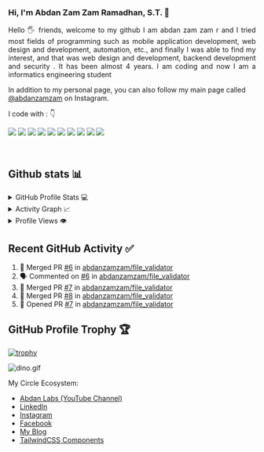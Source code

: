 ### Hi, I'm Abdan Zam Zam Ramadhan, S.T. 👋

<div align="left">
 
</div>  
<p align="justify"> 
Hello 🖐️ friends, welcome to my github
I am abdan zam zam r and I tried most fields of programming such as mobile application development, web design and development, automation, etc., and finally I was able to find my interest, and that was web design and development, backend development and security . It has been almost 4 years. I am coding and now I am a informatics engineering student
&nbsp;

In addition to my personal page, you can also follow my main page called <a href="https://www.instagram.com/abdanzamzam/">@abdanzamzam</a> on Instagram.
</p>


<p align="left">
I code with :  👇

<img src="https://img.shields.io/badge/Python-3776AB?style=for-the-badge&logo=python&logoColor=white"/> <img src="https://img.shields.io/badge/JavaScript-F7DF1E?style=for-the-badge&logo=javascript&logoColor=white"/> <img src="https://img.shields.io/badge/C%2B%2B-00599C?style=for-the-badge&logo=c%2B%2B&logoColor=white"/> <img src="https://img.shields.io/badge/C%23-239120?style=for-the-badge&logo=c-sharp&logoColor=white"/>   <img src="https://img.shields.io/badge/Django-092E20?style=for-the-badge&logo=django&logoColor=white"/> <img src="https://img.shields.io/badge/.NET-5C2D91?style=for-the-badge&logo=.net&logoColor=white"/> <img src="https://img.shields.io/badge/HTML5-E34F26?style=for-the-badge&logo=html5&logoColor=white"/>  <img src="https://img.shields.io/badge/CSS-239120?&style=for-the-badge&logo=css3&logoColor=white"/> <img src="https://img.shields.io/badge/Tailwind_CSS-38B2AC?style=for-the-badge&logo=tailwind-css&logoColor=white"/> <img src="https://img.shields.io/badge/Bootstrap-563D7C?style=for-the-badge&logo=bootstrap&logoColor=white"/>
</p>

&nbsp;
&nbsp;
## Github stats 📊 

<details> 
  <summary>GitHub Profile Stats 💻</summary>
  <br/>
    <a href="https://github.com/anuraghazra/github-readme-stats"><img alt="abdanzamzam's Github Stats" src="https://github-readme-stats.vercel.app/api/?username=abdanzamzam&show_icons=true&count_private=true&theme=default&hide_border=true&bg_color=fff&title_color=00E676&icon_color=00E676" height="192px"/></a>
  <a href="https://github.com/abdanzamzam/github-readme-stats"><img alt="abdanzamzam's Top Languages" src="https://github-readme-stats.vercel.app/api/top-langs/?username=abdanzamzam&langs_count=8&layout=compact&theme=default&hide_border=true&bg_color=fff&title_color=000&icon_color=000&hide=Jupyter%20Notebook" height="192px"/></a>
  <br/>
</details>

<details>
  <summary>Activity Graph 📈</summary>
  <br/>
<a href="https://github.com/ashutosh00710/github-readme-activity-graph"><img alt="abdanzamzam's Activity Graph" src="https://activity-graph.herokuapp.com/graph/?username=abdanzamzam&bg_color=fff&color=000&line=00E676&point=000&hide_border=true" /></a>
</details>

<details>
  <summary>Profile Views 👁️</summary>
  <br/>
  <img src="https://komarev.com/ghpvc/?username=abdanzamzam&label=PROFILE+VIEWS&style=for-the-badge&color=brightgreen">

</details>

## Recent GitHub Activity ✅
<!--START_SECTION:activity-->
1. 🎉 Merged PR [#6](https://github.com/abdanzamzam/file_validator/pull/6) in [abdanzamzam/file_validator](https://github.com/abdanzamzam/file_validator)
2. 🗣 Commented on [#6](https://github.com/abdanzamzam/file_validator/issues/6) in [abdanzamzam/file_validator](https://github.com/abdanzamzam/file_validator)
3. 🎉 Merged PR [#7](https://github.com/abdanzamzam/file_validator/pull/7) in [abdanzamzam/file_validator](https://github.com/abdanzamzam/file_validator)
4. 🎉 Merged PR [#8](https://github.com/abdanzamzam/file_validator/pull/8) in [abdanzamzam/file_validator](https://github.com/abdanzamzam/file_validator)
5. 💪 Opened PR [#7](https://github.com/adanzamzam/file_validator/pull/7) in [abdanzamzam/file_validator](https://github.com/abdanzamzam/file_validator)
<!--END_SECTION:activity-->

## GitHub Profile Trophy 🏆
[![trophy](https://github-profile-trophy.vercel.app/?username=abdanzamzam&row=1&margin-w=15)](https://github.com/ryo-ma/github-profile-trophy)

<img data-target="animated-image.replacedImage" alt="dino.gif" class="AnimatedImagePlayer-animatedImage" src="https://github.com/saadeghi/saadeghi/raw/master/dino.gif" style="display: block; opacity: 1;">

My Circle Ecosystem:

- [Abdan Labs (YouTube Channel)](https://www.youtube.com/channel/UCQoc7JPnIgt8mSx0Ah9v1WA)
- [LinkedIn](https://www.linkedin.com/in/abdanzamzam)
- [Instagram](https://www.instagram.com/abdanzamzam)
- [Facebook](https://web.facebook.com/abdanzamzam)
- [My Blog](https://blog.abdan.xyz)
- [TailwindCSS Components](https://tailwindcomponents.com/u/abdanzamzam)
